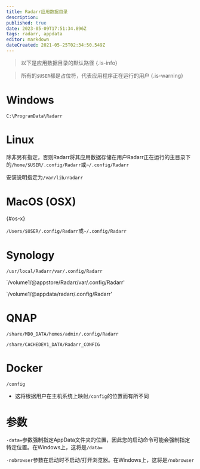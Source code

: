 ```yaml
---
title: Radarr应用数据目录
description: 
published: true
date: 2023-05-09T17:51:34.896Z
tags: radarr, appdata
editor: markdown
dateCreated: 2021-05-25T02:34:50.549Z
---
```


> 以下是应用数据目录的默认路径 {.is-info}

> 所有的`$USER`都是占位符，代表应用程序正在运行的用户 {.is-warning}

# Windows

`C:\ProgramData\Radarr`

# Linux

除非另有指定，否则Radarr将其应用数据存储在用户Radarr正在运行的主目录下的`/home/$USER/.config/Radarr`或`~/.config/Radarr`

安装说明指定为`/var/lib/radarr`

# MacOS (OSX)

{#os-x}

`/Users/$USER/.config/Radarr`或`~/.config/Radarr`

# Synology

`/usr/local/Radarr/var/.config/Radarr`

`/volume1/@appstore/Radarr/var/.config/Radarr'

`/volume1/@appdata/radarr/.config/Radarr'

# QNAP

`/share/MD0_DATA/homes/admin/.config/Radarr`

`/share/CACHEDEV1_DATA/Radarr_CONFIG`

# Docker

`/config`

- 这将根据用户在主机系统上映射`/config`的位置而有所不同

# 参数

`-data=`参数强制指定AppData文件夹的位置，因此您的启动命令可能会强制指定特定位置。在Windows上，这将是`/data=`

`-nobrowser`参数在启动时不启动/打开浏览器。在Windows上，这将是`/nobrowser`